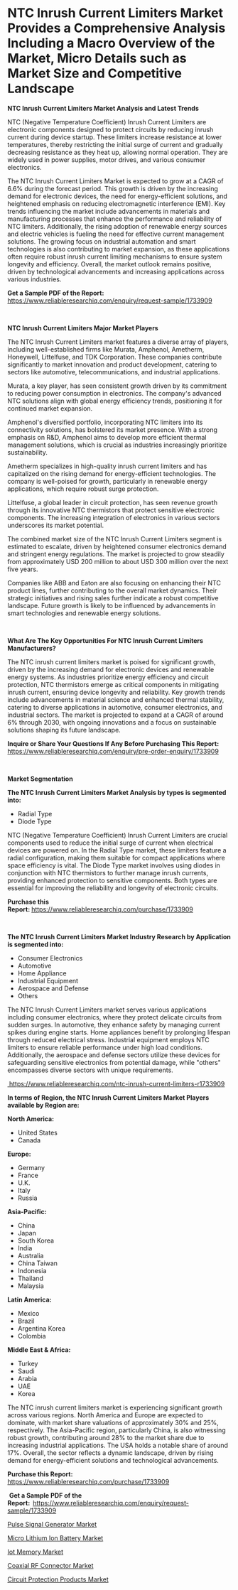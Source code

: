 <p><h1>NTC Inrush Current Limiters Market Provides a Comprehensive Analysis Including a Macro Overview of the Market, Micro Details such as Market Size and Competitive Landscape</h1></p><p><strong>NTC Inrush Current Limiters Market Analysis and Latest Trends</strong></p>
<p><p>NTC (Negative Temperature Coefficient) Inrush Current Limiters are electronic components designed to protect circuits by reducing inrush current during device startup. These limiters increase resistance at lower temperatures, thereby restricting the initial surge of current and gradually decreasing resistance as they heat up, allowing normal operation. They are widely used in power supplies, motor drives, and various consumer electronics.</p><p>The NTC Inrush Current Limiters Market is expected to grow at a CAGR of 6.6% during the forecast period. This growth is driven by the increasing demand for electronic devices, the need for energy-efficient solutions, and heightened emphasis on reducing electromagnetic interference (EMI). Key trends influencing the market include advancements in materials and manufacturing processes that enhance the performance and reliability of NTC limiters. Additionally, the rising adoption of renewable energy sources and electric vehicles is fueling the need for effective current management solutions. The growing focus on industrial automation and smart technologies is also contributing to market expansion, as these applications often require robust inrush current limiting mechanisms to ensure system longevity and efficiency. Overall, the market outlook remains positive, driven by technological advancements and increasing applications across various industries.</p></p>
<p><strong>Get a Sample PDF of the Report:&nbsp;</strong> <a href="https://www.reliableresearchiq.com/enquiry/request-sample/1733909?utm_campaign=973&utm_medium=2&utm_source=Github&utm_content=ia&utm_term=11022025&utm_id=ntc-inrush-current-limiters">https://www.reliableresearchiq.com/enquiry/request-sample/1733909</a></p>
<p>&nbsp;</p>
<p><strong>NTC Inrush Current Limiters Major Market Players</strong></p>
<p><p>The NTC Inrush Current Limiters market features a diverse array of players, including well-established firms like Murata, Amphenol, Ametherm, Honeywell, Littelfuse, and TDK Corporation. These companies contribute significantly to market innovation and product development, catering to sectors like automotive, telecommunications, and industrial applications.</p><p>Murata, a key player, has seen consistent growth driven by its commitment to reducing power consumption in electronics. The company's advanced NTC solutions align with global energy efficiency trends, positioning it for continued market expansion.</p><p>Amphenol's diversified portfolio, incorporating NTC limiters into its connectivity solutions, has bolstered its market presence. With a strong emphasis on R&D, Amphenol aims to develop more efficient thermal management solutions, which is crucial as industries increasingly prioritize sustainability.</p><p>Ametherm specializes in high-quality inrush current limiters and has capitalized on the rising demand for energy-efficient technologies. The company is well-poised for growth, particularly in renewable energy applications, which require robust surge protection.</p><p>Littelfuse, a global leader in circuit protection, has seen revenue growth through its innovative NTC thermistors that protect sensitive electronic components. The increasing integration of electronics in various sectors underscores its market potential.</p><p>The combined market size of the NTC Inrush Current Limiters segment is estimated to escalate, driven by heightened consumer electronics demand and stringent energy regulations. The market is projected to grow steadily from approximately USD 200 million to about USD 300 million over the next five years.</p><p>Companies like ABB and Eaton are also focusing on enhancing their NTC product lines, further contributing to the overall market dynamics. Their strategic initiatives and rising sales further indicate a robust competitive landscape. Future growth is likely to be influenced by advancements in smart technologies and renewable energy solutions.</p></p>
<p>&nbsp;</p>
<p><strong>What Are The Key Opportunities For NTC Inrush Current Limiters Manufacturers?</strong></p>
<p><p>The NTC inrush current limiters market is poised for significant growth, driven by the increasing demand for electronic devices and renewable energy systems. As industries prioritize energy efficiency and circuit protection, NTC thermistors emerge as critical components in mitigating inrush current, ensuring device longevity and reliability. Key growth trends include advancements in material science and enhanced thermal stability, catering to diverse applications in automotive, consumer electronics, and industrial sectors. The market is projected to expand at a CAGR of around 6% through 2030, with ongoing innovations and a focus on sustainable solutions shaping its future landscape.</p></p>
<p><strong>Inquire or Share Your Questions If Any Before Purchasing This Report:</strong> <a href="https://www.reliableresearchiq.com/enquiry/pre-order-enquiry/1733909?utm_campaign=973&utm_medium=2&utm_source=Github&utm_content=ia&utm_term=11022025&utm_id=ntc-inrush-current-limiters">https://www.reliableresearchiq.com/enquiry/pre-order-enquiry/1733909</a></p>
<p>&nbsp;</p>
<p><strong>Market Segmentation</strong></p>
<p><strong>The NTC Inrush Current Limiters Market Analysis by types is segmented into:</strong></p>
<p><ul><li>Radial Type</li><li>Diode Type</li></ul></p>
<p><p>NTC (Negative Temperature Coefficient) Inrush Current Limiters are crucial components used to reduce the initial surge of current when electrical devices are powered on. In the Radial Type market, these limiters feature a radial configuration, making them suitable for compact applications where space efficiency is vital. The Diode Type market involves using diodes in conjunction with NTC thermistors to further manage inrush currents, providing enhanced protection to sensitive components. Both types are essential for improving the reliability and longevity of electronic circuits.</p></p>
<p><strong>Purchase this Report:&nbsp;</strong><a href="https://www.reliableresearchiq.com/purchase/1733909?utm_campaign=973&utm_medium=2&utm_source=Github&utm_content=ia&utm_term=11022025&utm_id=ntc-inrush-current-limiters">https://www.reliableresearchiq.com/purchase/1733909</a></p>
<p>&nbsp;</p>
<p><strong>The NTC Inrush Current Limiters Market Industry Research by Application is segmented into:</strong></p>
<p><ul><li>Consumer Electronics</li><li>Automotive</li><li>Home Appliance</li><li>Industrial Equipment</li><li>Aerospace and Defense</li><li>Others</li></ul></p>
<p><p>The NTC Inrush Current Limiters market serves various applications including consumer electronics, where they protect delicate circuits from sudden surges. In automotive, they enhance safety by managing current spikes during engine starts. Home appliances benefit by prolonging lifespan through reduced electrical stress. Industrial equipment employs NTC limiters to ensure reliable performance under high load conditions. Additionally, the aerospace and defense sectors utilize these devices for safeguarding sensitive electronics from potential damage, while "others" encompasses diverse sectors with unique requirements.</p></p>
<p><a href="https://www.reliableresearchiq.com/ntc-inrush-current-limiters-r1733909?utm_campaign=973&utm_medium=2&utm_source=Github&utm_content=ia&utm_term=11022025&utm_id=ntc-inrush-current-limiters">&nbsp;https://www.reliableresearchiq.com/ntc-inrush-current-limiters-r1733909</a></p>
<p><strong>In terms of Region, the NTC Inrush Current Limiters Market Players available by Region are:</strong></p>
<p>
    <p> <strong> North America: </strong>
        <ul>
            <li>United States</li>
            <li>Canada</li>
        </ul>
        </p> 
    <p> <strong> Europe: </strong>
        <ul>
            <li>Germany</li>
            <li>France</li>
            <li>U.K.</li>
            <li>Italy</li>
            <li>Russia</li>
        </ul>
        </p> 
    <p> <strong> Asia-Pacific: </strong>
        <ul>
            <li>China</li>
            <li>Japan</li>
            <li>South Korea</li>
            <li>India</li>
            <li>Australia</li>
            <li>China Taiwan</li>
            <li>Indonesia</li>
            <li>Thailand</li>
            <li>Malaysia</li>
        </ul>
        </p> 
    <p> <strong> Latin America: </strong>
        <ul>
            <li>Mexico</li>
            <li>Brazil</li>
            <li>Argentina Korea</li>
            <li>Colombia</li>
        </ul>
        </p> 
    <p> <strong> Middle East & Africa: </strong>
        <ul>
            <li>Turkey</li>
            <li>Saudi</li>
            <li>Arabia</li>
            <li>UAE</li>
            <li>Korea</li>
        </ul>
    </p>
    </p>
<p><p>The NTC inrush current limiters market is experiencing significant growth across various regions. North America and Europe are expected to dominate, with market share valuations of approximately 30% and 25%, respectively. The Asia-Pacific region, particularly China, is also witnessing robust growth, contributing around 28% to the market share due to increasing industrial applications. The USA holds a notable share of around 17%. Overall, the sector reflects a dynamic landscape, driven by rising demand for energy-efficient solutions and technological advancements.</p></p>
<p><strong>Purchase this Report: </strong><a href="https://www.reliableresearchiq.com/purchase/1733909?utm_campaign=973&utm_medium=2&utm_source=Github&utm_content=ia&utm_term=11022025&utm_id=ntc-inrush-current-limiters">https://www.reliableresearchiq.com/purchase/1733909</a></p>
<p>&nbsp;<strong>Get a Sample PDF of the Report:&nbsp;&nbsp;</strong><a href="https://www.reliableresearchiq.com/enquiry/request-sample/1733909?utm_campaign=973&utm_medium=2&utm_source=Github&utm_content=ia&utm_term=11022025&utm_id=ntc-inrush-current-limiters">https://www.reliableresearchiq.com/enquiry/request-sample/1733909</a></p>
<p><strong></strong></p>
<p><p><a href="https://github.com/sponsumelo/Market-Research-Report-List-1/blob/main/pulse-signal-generator-market.md?utm_campaign=973&utm_medium=2&utm_source=Github&utm_content=ia&utm_term=11022025&utm_id=ntc-inrush-current-limiters">Pulse Signal Generator Market</a></p><p><a href="https://github.com/sawrovpipolo/Market-Research-Report-List-1/blob/main/micro-lithium-ion-battery-market.md?utm_campaign=973&utm_medium=2&utm_source=Github&utm_content=ia&utm_term=11022025&utm_id=ntc-inrush-current-limiters">Micro Lithium Ion Battery Market</a></p><p><a href="https://github.com/elvutedipela/Market-Research-Report-List-1/blob/main/iot-memory-market.md?utm_campaign=973&utm_medium=2&utm_source=Github&utm_content=ia&utm_term=11022025&utm_id=ntc-inrush-current-limiters">Iot Memory Market</a></p><p><a href="https://github.com/ritooesiaba/Market-Research-Report-List-1/blob/main/coaxial-rf-connector-market.md?utm_campaign=973&utm_medium=2&utm_source=Github&utm_content=ia&utm_term=11022025&utm_id=ntc-inrush-current-limiters">Coaxial RF Connector Market</a></p><p><a href="https://github.com/nkbaroga/Market-Research-Report-List-1/blob/main/circuit-protection-products-market.md?utm_campaign=973&utm_medium=2&utm_source=Github&utm_content=ia&utm_term=11022025&utm_id=ntc-inrush-current-limiters">Circuit Protection Products Market</a></p></p>